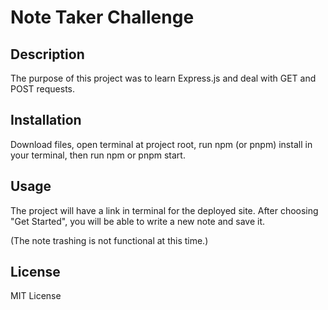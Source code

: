 # Note Taker Challenge

## Description

The purpose of this project was to learn Express.js and deal with GET and POST requests.

## Installation

Download files, open terminal at project root, run npm (or pnpm) install in your terminal, then run npm or pnpm start.

## Usage

The project will have a link in terminal for the deployed site. After choosing "Get Started", you will be able to write a new note and save it.

(The note trashing is not functional at this time.)

## License

MIT License